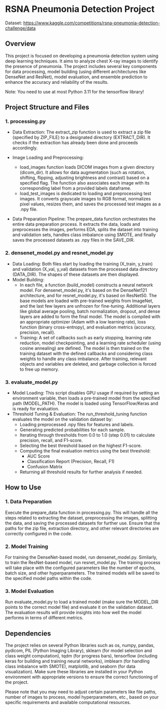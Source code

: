 # RSNA Pneumonia Detection Project
Dataset: https://www.kaggle.com/competitions/rsna-pneumonia-detection-challenge/data

## Overview
This project is focused on developing a pneumonia detection system using deep learning techniques. It aims to analyze chest X-ray images to identify the presence of pneumonia. The project includes several key components for data processing, model building (using different architectures like DenseNet and ResNet), model evaluation, and ensemble prediction to enhance the accuracy and reliability of the results.

Note: You need to use at most Python 3.11 for the tensorflow library!

## Project Structure and Files
### 1. processing.py
* Data Extraction: The extract_zip function is used to extract a zip file (specified by ZIP_FILE) to a designated directory (EXTRACT_DIR). It checks if the extraction has already been done and proceeds accordingly.
* Image Loading and Preprocessing:
  * load_images function loads DICOM images from a given directory (dicom_dir). It allows for data augmentation (such as rotation, shifting, flipping, adjusting brightness and contrast) based on a specified flag. The function also associates each image with its corresponding label from a provided labels dataframe.
  * load_test_images is dedicated to loading and preprocessing test images. It converts grayscale images to RGB format, normalizes pixel values, resizes them, and saves the processed test images as a .npy file.

* Data Preparation Pipeline: The prepare_data function orchestrates the entire data preparation process. It extracts the data, loads and preprocesses the images, performs EDA, splits the dataset into training and validation sets, handles class imbalance using SMOTE, and finally saves the processed datasets as .npy files in the SAVE_DIR.

### 2. densenet_model.py and resnet_model.py
* Data Loading: Both files start by loading the training (X_train, y_train) and validation (X_val, y_val) datasets from the processed data directory (DATA_DIR). The shapes of these datasets are then displayed.
* Model Building:
  * In each file, a function (build_model) constructs a neural network model. For densenet_model.py, it's based on the DenseNet121 architecture, and for resnet_model.py, it's based on ResNet50. The base models are loaded with pre-trained weights from ImageNet, and the last few layers are unfrozen for fine-tuning. Additional layers like global average pooling, batch normalization, dropout, and dense layers are added to form the final model. The model is compiled with an appropriate optimizer (Adam with a low learning rate), loss function (binary cross-entropy), and evaluation metrics (accuracy, precision, recall).
  * Training: A set of callbacks such as early stopping, learning rate reduction, model checkpointing, and a learning rate scheduler (using cosine annealing) are defined. The model is then trained on the training dataset with the defined callbacks and considering class weights to handle any class imbalance. After training, relevant objects and variables are deleted, and garbage collection is forced to free up memory.

### 3. evaluate_model.py
* Model Loading: This script disables GPU usage if required by setting an environment variable, then loads a pre-trained model from the specified path (MODEL_PATH). The model is loaded using TensorFlow/Keras and is ready for evaluation.
* Threshold Tuning & Evaluation: The run_threshold_tuning function evaluates the model on the validation dataset by:
  * Loading preprocessed .npy files for features and labels.
  * Generating predicted probabilities for each sample.
  * Iterating through thresholds from 0.0 to 1.0 (step 0.01) to calculate precision, recall, and F1-score.
  * Selecting the best threshold based on the highest F1-score.
  * Computing the final evaluation metrics using the best threshold:
    * AUC Score
    * Classification Report (Precision, Recall, F1)
    * Confusion Matrix
  * Returning all threshold results for further analysis if needed.

## How to Use
### 1. Data Preparation
Execute the prepare_data function in processing.py. This will handle all the steps related to extracting the dataset, preprocessing the images, splitting the data, and saving the processed datasets for further use. Ensure that the paths for the zip file, extraction directory, and other relevant directories are correctly configured in the code.

### 2. Model Training
For training the DenseNet-based model, run densenet_model.py. Similarly, to train the ResNet-based model, run resnet_model.py. The training process will take place with the configured parameters like the number of epochs, batch size, and other hyperparameters. The trained models will be saved to the specified model paths within the code.

### 3. Model Evaluation
Run evaluate_model.py to load a trained model (make sure the MODEL_DIR points to the correct model file) and evaluate it on the validation dataset. The evaluation results will provide insights into how well the model performs in terms of different metrics.


## Dependencies
The project relies on several Python libraries such as os, numpy, pandas, pydicom, PIL (Python Imaging Library), sklearn (for model selection and class weight computation), tqdm (for progress bars), tensorflow (including keras for building and training neural networks), imblearn (for handling class imbalance with SMOTE), matplotlib, and seaborn (for data visualization). Make sure these libraries are installed in your Python environment with appropriate versions to ensure the correct functioning of the project.

Please note that you may need to adjust certain parameters like file paths, number of images to process, model hyperparameters, etc., based on your specific requirements and available computational resources.
